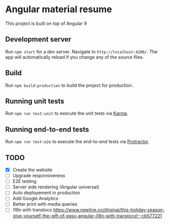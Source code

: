 # Angular material resume

This project is built on top of Angular 9

## Development server

Run `npm start` for a dev server. Navigate to `http://localhost:4200/`. The app will automatically reload if you change any of the source files.


## Build

Run `npm build:production` to build the project for production.

## Running unit tests

Run `npm run test:unit` to execute the unit tests via [Karma](https://karma-runner.github.io).

## Running end-to-end tests

Run `npm run test:e2e` to execute the end-to-end tests via [Protractor](http://www.protractortest.org/).

## TODO

* [x] Create the website
* [ ] Upgrade responsiveness
* [ ] E2E testing
* [ ] Server side rendering (Angular universal)
* [ ] Auto deployement in production
* [ ] Add Google Analytics
* [ ] Better print with media queries
* [ ] I18n with transloco https://www.newline.co/@isinai/this-holiday-season-give-yourself-the-gift-of-easy-angular-i18n-with-transloco!--cb577221
